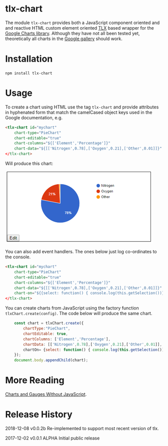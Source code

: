 # tlx-chart

The module `tlx-chart` provides both a JavaScript component oriented and and reactive HTML custom element oriented [TLX](https://github.com/anywhichway/tlx) based wrapper for the [Google Charts library](https://developers.google.com/chart/). Although they have not all been tested yet, theoretically all charts in the [Google gallery](https://developers.google.com/chart/interactive/docs/gallery) should work.

# Installation

`npm install tlx-chart`

# Usage

To create a chart using HTML use the tag `tlx-chart` and provide attributes in hyphenated form that match the camelCased object keys used in the Google documentation, e.g.

```html
<tlx-chart id="mychart" 
	chart-type="PieChart" 
	chart-editable="true" 
	chart-columns="${['Element','Percentage']}" 
	chart-data="${[['Nitrogen',0.78],['Oxygen',0.21],['Other',0.01]]}"
</tlx-chart>
```

Will produce this chart:

![PieChart Example](./images/tagexample.png)

You can also add event handlers. The ones below just log co-ordinates to the console.

```html
<tlx-chart id="mychart" 
	chart-type="PieChart" 
	chart-editable="true" 
	chart-columns="${['Element','Percentage']}" 
	chart-data="${[['Nitrogen',0.78],['Oxygen',0.21],['Other',0.01]]}" 
	chart-on="${{select: function() { console.log(this.getSelection())}, mouseover: (event) => console.log(event)}}"
</tlx-chart>
```

You can create charts from JavaScript using the factory function `tlxChart.create(config)`. The code below will produce the same chart.

```javascript
	const chart = tlxChart.create({
		chartType:"PieChart",
		chartEditable: true, 
		chartColumns: ['Element','Percentage'],
		chartData: [['Nitrogen',0.78],['Oxygen',0.21],['Other',0.01]],
		chartOn= {select: function() { console.log(this.getSelection())}, mouseover: (event) => console.log(event)}
	});
	document.body.appendChild(chart);
```

# More Reading

[Charts and Gauges Without JavaScript](https://medium.com/@anywhichway/html-charts-without-javascript-760a6089bb91).

# Release History

2018-12-08 v0.0.2b Re-implemented to support most recent version of tlx.

2017-12-02 v0.0.1 ALPHA Initial public release
